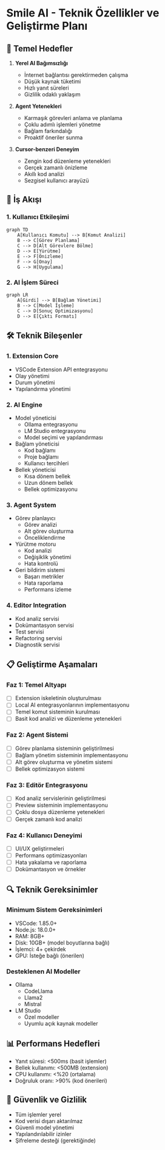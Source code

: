 # Smile AI - Teknik Özellikler ve Geliştirme Planı

## 🎯 Temel Hedefler

1. **Yerel AI Bağımsızlığı**
   - İnternet bağlantısı gerektirmeden çalışma
   - Düşük kaynak tüketimi
   - Hızlı yanıt süreleri
   - Gizlilik odaklı yaklaşım

2. **Agent Yetenekleri**
   - Karmaşık görevleri anlama ve planlama
   - Çoklu adımlı işlemleri yönetme
   - Bağlam farkındalığı
   - Proaktif öneriler sunma

3. **Cursor-benzeri Deneyim**
   - Zengin kod düzenleme yetenekleri
   - Gerçek zamanlı önizleme
   - Akıllı kod analizi
   - Sezgisel kullanıcı arayüzü

## 🔄 İş Akışı

### 1. Kullanıcı Etkileşimi
```mermaid
graph TD
    A[Kullanıcı Komutu] --> B[Komut Analizi]
    B --> C[Görev Planlama]
    C --> D[Alt Görevlere Bölme]
    D --> E[Yürütme]
    E --> F[Önizleme]
    F --> G[Onay]
    G --> H[Uygulama]
```

### 2. AI İşlem Süreci
```mermaid
graph LR
    A[Girdi] --> B[Bağlam Yönetimi]
    B --> C[Model İşleme]
    C --> D[Sonuç Optimizasyonu]
    D --> E[Çıktı Formatı]
```

## 🛠️ Teknik Bileşenler

### 1. Extension Core
- VSCode Extension API entegrasyonu
- Olay yönetimi
- Durum yönetimi
- Yapılandırma yönetimi

### 2. AI Engine
- Model yöneticisi
  - Ollama entegrasyonu
  - LM Studio entegrasyonu
  - Model seçimi ve yapılandırması
- Bağlam yöneticisi
  - Kod bağlamı
  - Proje bağlamı
  - Kullanıcı tercihleri
- Bellek yöneticisi
  - Kısa dönem bellek
  - Uzun dönem bellek
  - Bellek optimizasyonu

### 3. Agent System
- Görev planlayıcı
  - Görev analizi
  - Alt görev oluşturma
  - Önceliklendirme
- Yürütme motoru
  - Kod analizi
  - Değişiklik yönetimi
  - Hata kontrolü
- Geri bildirim sistemi
  - Başarı metrikler
  - Hata raporlama
  - Performans izleme

### 4. Editor Integration
- Kod analiz servisi
- Dokümantasyon servisi
- Test servisi
- Refactoring servisi
- Diagnostik servisi

## 📋 Geliştirme Aşamaları

### Faz 1: Temel Altyapı
- [ ] Extension iskeletinin oluşturulması
- [ ] Local AI entegrasyonlarının implementasyonu
- [ ] Temel komut sisteminin kurulması
- [ ] Basit kod analizi ve düzenleme yetenekleri

### Faz 2: Agent Sistemi
- [ ] Görev planlama sisteminin geliştirilmesi
- [ ] Bağlam yönetim sisteminin implementasyonu
- [ ] Alt görev oluşturma ve yönetim sistemi
- [ ] Bellek optimizasyon sistemi

### Faz 3: Editör Entegrasyonu
- [ ] Kod analiz servislerinin geliştirilmesi
- [ ] Preview sisteminin implementasyonu
- [ ] Çoklu dosya düzenleme yetenekleri
- [ ] Gerçek zamanlı kod analizi

### Faz 4: Kullanıcı Deneyimi
- [ ] UI/UX geliştirmeleri
- [ ] Performans optimizasyonları
- [ ] Hata yakalama ve raporlama
- [ ] Dokümantasyon ve örnekler

## 🔍 Teknik Gereksinimler

### Minimum Sistem Gereksinimleri
- VSCode: 1.85.0+
- Node.js: 18.0.0+
- RAM: 8GB+
- Disk: 10GB+ (model boyutlarına bağlı)
- İşlemci: 4+ çekirdek
- GPU: İsteğe bağlı (önerilen)

### Desteklenen AI Modeller
- Ollama
  - CodeLlama
  - Llama2
  - Mistral
- LM Studio
  - Özel modeller
  - Uyumlu açık kaynak modeller

## 📊 Performans Hedefleri

- Yanıt süresi: <500ms (basit işlemler)
- Bellek kullanımı: <500MB (extension)
- CPU kullanımı: <%20 (ortalama)
- Doğruluk oranı: >90% (kod önerileri)

## 🔐 Güvenlik ve Gizlilik

- Tüm işlemler yerel
- Kod verisi dışarı aktarılmaz
- Güvenli model yönetimi
- Yapılandırılabilir izinler
- Şifreleme desteği (gerektiğinde) 